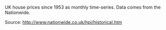 UK house prices since 1953 as monthly time-series. Data comes from the Nationwide.

Source: <http://www.nationwide.co.uk/hpi/historical.htm>

